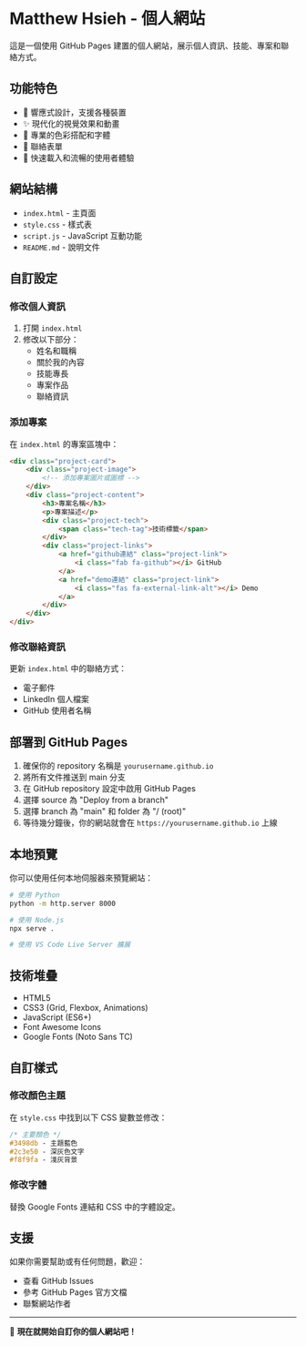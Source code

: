 # Matthew Hsieh - 個人網站

這是一個使用 GitHub Pages 建置的個人網站，展示個人資訊、技能、專案和聯絡方式。

## 功能特色

- 📱 響應式設計，支援各種裝置
- ✨ 現代化的視覺效果和動畫
- 🎨 專業的色彩搭配和字體
- 📧 聯絡表單
- 🚀 快速載入和流暢的使用者體驗

## 網站結構

- `index.html` - 主頁面
- `style.css` - 樣式表
- `script.js` - JavaScript 互動功能
- `README.md` - 說明文件

## 自訂設定

### 修改個人資訊

1. 打開 `index.html`
2. 修改以下部分：
   - 姓名和職稱
   - 關於我的內容
   - 技能專長
   - 專案作品
   - 聯絡資訊

### 添加專案

在 `index.html` 的專案區塊中：
```html
<div class="project-card">
    <div class="project-image">
        <!-- 添加專案圖片或圖標 -->
    </div>
    <div class="project-content">
        <h3>專案名稱</h3>
        <p>專案描述</p>
        <div class="project-tech">
            <span class="tech-tag">技術標籤</span>
        </div>
        <div class="project-links">
            <a href="github連結" class="project-link">
                <i class="fab fa-github"></i> GitHub
            </a>
            <a href="demo連結" class="project-link">
                <i class="fas fa-external-link-alt"></i> Demo
            </a>
        </div>
    </div>
</div>
```

### 修改聯絡資訊

更新 `index.html` 中的聯絡方式：
- 電子郵件
- LinkedIn 個人檔案
- GitHub 使用者名稱

## 部署到 GitHub Pages

1. 確保你的 repository 名稱是 `yourusername.github.io`
2. 將所有文件推送到 main 分支
3. 在 GitHub repository 設定中啟用 GitHub Pages
4. 選擇 source 為 "Deploy from a branch"
5. 選擇 branch 為 "main" 和 folder 為 "/ (root)"
6. 等待幾分鐘後，你的網站就會在 `https://yourusername.github.io` 上線

## 本地預覽

你可以使用任何本地伺服器來預覽網站：

```bash
# 使用 Python
python -m http.server 8000

# 使用 Node.js
npx serve .

# 使用 VS Code Live Server 擴展
```

## 技術堆疊

- HTML5
- CSS3 (Grid, Flexbox, Animations)
- JavaScript (ES6+)
- Font Awesome Icons
- Google Fonts (Noto Sans TC)

## 自訂樣式

### 修改顏色主題

在 `style.css` 中找到以下 CSS 變數並修改：
```css
/* 主要顏色 */
#3498db - 主題藍色
#2c3e50 - 深灰色文字
#f8f9fa - 淺灰背景
```

### 修改字體

替換 Google Fonts 連結和 CSS 中的字體設定。

## 支援

如果你需要幫助或有任何問題，歡迎：
- 查看 GitHub Issues
- 參考 GitHub Pages 官方文檔
- 聯繫網站作者

---

🚀 **現在就開始自訂你的個人網站吧！**
